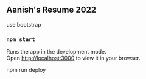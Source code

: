 ## Aanish's Resume 2022



use bootstrap

### `npm start`

Runs the app in the development mode.\
Open [http://localhost:3000](http://localhost:3000) to view it in your browser.


npm run deploy